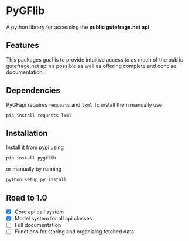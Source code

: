 PyGFlib
=======

A python library for accessing the **public gutefrage.net api**


Features
--------

This packages goal is to provide intuitive access to as much of the public gutefrage.net api as possible
as well as offering complete and concise documentation.


Dependencies
------------

PyGFapi requires `requests` and `lxml`
To install them manually use:
    
    pip install requests lxml


Installation
------------

Install it from pypi using

    pip install pygflib

or manually by running

    python setup.py install


Road to 1.0
-----------

- [x] Core api call system
- [x] Model system for all api classes
- [ ] Full documentation
- [ ] Functions for storing and organizing fetched data
